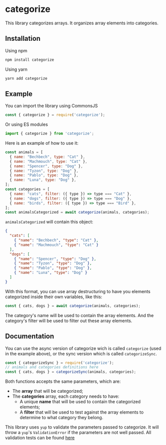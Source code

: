 # categorize

This library categorizes arrays. It organizes array elements into categories.

##  Installation

Using npm

```sh
npm install categorize
```

Using yarn

```sh
yarn add categorize
```

## Example

You can import the library using CommonsJS

```js
const { categorize } = require('categorize');
```

Or using ES modules

```js
import { categorize } from 'categorize';
```

Here is an example of how to use it:

```js
const animals = [
  { name: "Bechbech", type: "Cat" },
  { name: "Machmouch", type: "Cat" },
  { name: "Spencer", type: "Dog" },
  { name: "Tyzon", type: "Dog" },
  { name: "Pablo", type: "Dog" },
  { name: "Luna", type: "Dog" },
];
const categories = [
  { name: "cats", filter: ({ type }) => type === "Cat" },
  { name: "dogs", filter: ({ type }) => type === "Dog" },
  { name: "birds", filter: ({ type }) => type === "Bird" },
];
const animalsCategorized = await categorize(animals, categories);
```
`animalsCategorized` will contain this object:
```json
{
  "cats": [
    { "name": "Bechbech", "type": "Cat" },
    { "name": "Machmouch", "type": "Cat" }
  ],
  "dogs": [
    { "name": "Spencer", "type": "Dog" },
    { "name": "Tyzon", "type": "Dog" },
    { "name": "Pablo", "type": "Dog" },
    { "name": "Luna", "type": "Dog" }
  ]
}
```
With this format, you can use array destructuring to have you elements categorized inside their own variables, like this:
```js
const { cats, dogs } = await categorize(animals, categories);
```
The category's name will be used to contain the array elements. And the category's filter will be used to filter out these array elements.

## Documentation

You can use the async version of categorize wich is called `categorize` (used in the example above), or the sync version which is called `categorizeSync`.

```js
const { categorizeSync } = require('categorize');
// animals and categories definitions here
const { cats, dogs } = categorizeSync(animals, categories);
```

Both functions accepts the same parameters, which are:

- The **array** that will be categorized;
- The **categories** array, each category needs to have:
    - A unique **name** that will be used to contain the categorized elements;
    - A **filter** that will be used to test against the array elements to determine to what category they belong.

This library uses `yup` to validate the parameters passed to categorize.
It will throw a `yup`'s `ValidationError` if the parameters are not well passed.
All validation tests can be found [here](src/lib/validation.test.js) 
